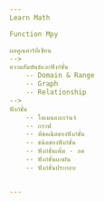 ```yaml
---
Learn Math 

Function Mpy

ผลคูณคาร์ทีเซียน
-->
ความสัมพันธ์และฟังก์ชั่น
    -- Domain & Range
    -- Graph
    -- Relationship
-->
ฟังก์ชั่น
    -- โดเมนและเรนจ์
    -- กราฟ
    -- พีชคณิตของฟังก์ชั่น
    -- ชนิดของฟังก์ชั่น
    -- ฟังก์ชั่นเพิ่ม - ลด
    -- ฟังก์ชั่นผกผัน
    -- ฟังก์ชั่นประกอบ


---
```

